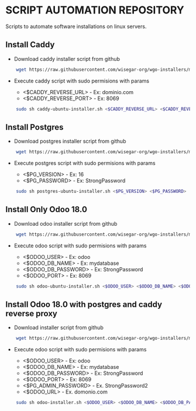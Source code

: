 # SCRIPT AUTOMATION REPOSITORY

Scripts to automate software installations on linux servers.

## Install Caddy

- Download caddy installer script from github

```bash
    wget https://raw.githubusercontent.com/wisegar-org/wgo-installers/main/caddy-ubuntu-installer.sh
```

- Execute caddy script with sudo permisions with params

  - <$CADDY_REVERSE_URL> - Ex: dominio.com
  - <$CADDY_REVERSE_PORT> - Ex: 8069

```bash
    sudo sh caddy-ubuntu-installer.sh <$CADDY_REVERSE_URL> <$CADDY_REVERSE_PORT>
```

## Install Postgres

- Download postgres installer script from github

```bash
    wget https://raw.githubusercontent.com/wisegar-org/wgo-installers/main/postgres-ubuntu-installer.sh
```

- Execute postgres script with sudo permisions with params

  - <$PG_VERSION> - Ex: 16
  - <$PG_PASSWORD> - Ex: StrongPassword

```bash
    sudo sh postgres-ubuntu-installer.sh <$PG_VERSION> <$PG_PASSWORD>
```

## Install Only Odoo 18.0

- Download odoo installer script from github

```bash
    wget https://raw.githubusercontent.com/wisegar-org/wgo-installers/main/odoo-ubuntu-installer.sh
```

- Execute odoo script with sudo permisions with params

  - <$ODOO_USER> - Ex: odoo
  - <$ODOO_DB_NAME> - Ex: mydatabase
  - <$ODOO_DB_PASSWORD> - Ex: StrongPassword
  - <$ODOO_PORT> - Ex: 8069

```bash
    sudo sh odoo-ubuntu-installer.sh <$ODOO_USER> <$ODOO_DB_NAME> <$ODOO_DB_PASSWORD> <$ODOO_PORT>
```

## Install Odoo 18.0 with postgres and caddy reverse proxy

- Download installer script from github

```bash
    wget https://raw.githubusercontent.com/wisegar-org/wgo-installers/main/odoo-installer.sh
```

- Execute odoo script with sudo permisions with params

  - <$ODOO_USER> - Ex: odoo
  - <$ODOO_DB_NAME> - Ex: mydatabase
  - <$ODOO_DB_PASSWORD> - Ex: StrongPassword
  - <$ODOO_PORT> - Ex: 8069
  - <$PG_ADMIN_PASSWORD> - Ex. StrongPassword2
  - <$ODOO_URL> - Ex. domonio.com

```bash
    sudo sh odoo-installer.sh <$ODOO_USER> <$ODOO_DB_NAME> <$ODOO_DB_PASSWORD> <$ODOO_PORT> <$PG_VERSION> <$PG_ADMIN_PASSWORD> <$ODOO_URL>
```
